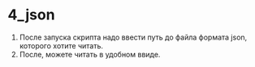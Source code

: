 # 4_json

1. После запуска скрипта надо ввести путь до файла формата json, которого хотите читать.
2. После, можете читать в удобном ввиде.
